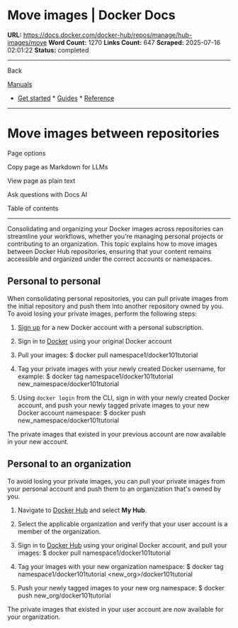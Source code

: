 # Move images | Docker Docs

**URL:** https://docs.docker.com/docker-hub/repos/manage/hub-images/move
**Word Count:** 1270
**Links Count:** 647
**Scraped:** 2025-07-16 02:01:22
**Status:** completed

---

Back

[Manuals](https://docs.docker.com/manuals/)

  * [Get started](https://docs.docker.com/get-started/)   * [Guides](https://docs.docker.com/guides/)   * [Reference](https://docs.docker.com/reference/)

* * *

# Move images between repositories

Page options

Copy page as Markdown for LLMs

View page as plain text

Ask questions with Docs AI

Table of contents

* * *

Consolidating and organizing your Docker images across repositories can streamline your workflows, whether you're managing personal projects or contributing to an organization. This topic explains how to move images between Docker Hub repositories, ensuring that your content remains accessible and organized under the correct accounts or namespaces.

## Personal to personal

When consolidating personal repositories, you can pull private images from the initial repository and push them into another repository owned by you. To avoid losing your private images, perform the following steps:

  1. [Sign up](https://app.docker.com/signup) for a new Docker account with a personal subscription.

  2. Sign in to [Docker](https://app.docker.com/login) using your original Docker account

  3. Pull your images:                    $ docker pull namespace1/docker101tutorial          

  4. Tag your private images with your newly created Docker username, for example:                    $ docker tag namespace1/docker101tutorial new_namespace/docker101tutorial          

  5. Using `docker login` from the CLI, sign in with your newly created Docker account, and push your newly tagged private images to your new Docker account namespace:                    $ docker push new_namespace/docker101tutorial          

The private images that existed in your previous account are now available in your new account.

## Personal to an organization

To avoid losing your private images, you can pull your private images from your personal account and push them to an organization that's owned by you.

  1. Navigate to [Docker Hub](https://hub.docker.com) and select **My Hub**.

  2. Select the applicable organization and verify that your user account is a member of the organization.

  3. Sign in to [Docker Hub](https://hub.docker.com) using your original Docker account, and pull your images:                    $ docker pull namespace1/docker101tutorial          

  4. Tag your images with your new organization namespace:                    $ docker tag namespace1/docker101tutorial <new_org>/docker101tutorial          

  5. Push your newly tagged images to your new org namespace:                    $ docker push new_org/docker101tutorial          

The private images that existed in your user account are now available for your organization.